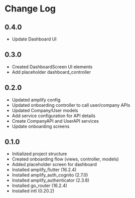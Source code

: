 # Change Log

## 0.4.0
* Update Dashboard UI

## 0.3.0
* Created DashboardScreen UI elements
* Add placeholder dashboard_controller

## 0.2.0
* Updated amplify config
* Updated onboarding controller to call user/company APIs
* Updated Company/User models
* Add service configuration for API details
* Create CompanyAPI and UserAPI services
* Update onboarding screens

## 0.1.0
* Initialized project structure
* Created onboarding flow (views, controller, models)
* Added placeholder screen for dashboard
* Installed amplify_flutter (16.2.4)
* Installed amplify_auth_cognito (2.7.0)
* Installed amplify_authenticator (2.3.8)
* Installed go_router (16.2.4)
* Installed intl (0.20.2)
